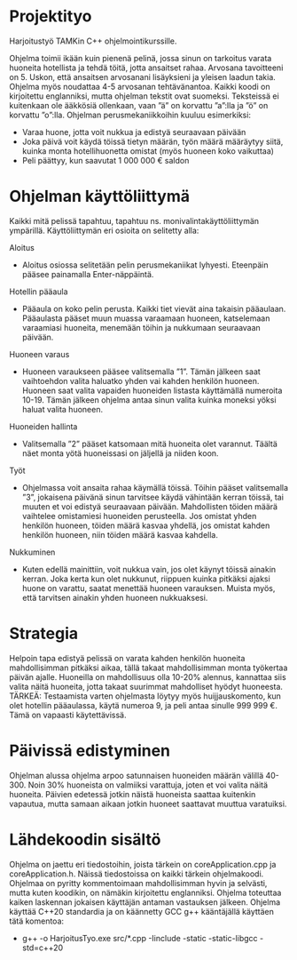 # Projektityo
 
Harjoitustyö TAMKin C++ ohjelmointikurssille.

Ohjelma toimii ikään kuin pienenä pelinä, jossa sinun on tarkoitus varata huoneita hotellista ja tehdä töitä, 
jotta ansaitset rahaa. 
Arvosana tavoitteeni on 5. Uskon, että ansaitsen arvosanani lisäyksieni ja yleisen laadun takia. Ohjelma 
myös noudattaa 4-5 arvosanan tehtävänantoa. Kaikki koodi on kirjoitettu englanniksi, mutta ohjelman 
tekstit ovat suomeksi. Teksteissä ei kuitenkaan ole ääkkösiä ollenkaan, vaan ”ä” on korvattu ”a”:lla ja ”ö” on 
korvattu ”o”:lla.
Ohjelman perusmekaniikkoihin kuuluu esimerkiksi:
- Varaa huone, jotta voit nukkua ja edistyä seuraavaan päivään
- Joka päivä voit käydä töissä tietyn määrän, työn määrä määräytyy siitä, kuinka monta 
hotellihuonetta omistat (myös huoneen koko vaikuttaa)
- Peli päättyy, kun saavutat 1 000 000 € saldon

# Ohjelman käyttöliittymä
Kaikki mitä pelissä tapahtuu, tapahtuu ns. monivalintakäyttöliittymän ympärillä. Käyttöliittymän eri osioita 
on selitetty alla:

Aloitus 
- Aloitus osiossa selitetään pelin perusmekaniikat lyhyesti. Eteenpäin pääsee 
painamalla Enter-näppäintä.

Hotellin pääaula
- Pääaula on koko pelin perusta. Kaikki tiet vievät aina takaisin pääaulaan. 
Pääaulasta pääset muun muassa varaamaan huoneen, katselemaan 
varaamiasi huoneita, menemään töihin ja nukkumaan seuraavaan päivään.

Huoneen varaus
- Huoneen varaukseen pääsee valitsemalla ”1”. Tämän jälkeen saat vaihtoehdon 
valita haluatko yhden vai kahden henkilön huoneen. Huoneen saat valita 
vapaiden huoneiden listasta käyttämällä numeroita 10-19. Tämän jälkeen 
ohjelma antaa sinun valita kuinka moneksi yöksi haluat valita huoneen.

Huoneiden hallinta
- Valitsemalla ”2” pääset katsomaan mitä huoneita olet varannut. Täältä näet 
monta yötä huoneissasi on jäljellä ja niiden koon.

Työt
- Ohjelmassa voit ansaita rahaa käymällä töissä. Töihin pääset valitsemalla ”3”, 
jokaisena päivänä sinun tarvitsee käydä vähintään kerran töissä, tai muuten et 
voi edistyä seuraavaan päivään. Mahdollisten töiden määrä vaihtelee 
omistamiesi huoneiden perusteella. Jos omistat yhden henkilön huoneen, 
töiden määrä kasvaa yhdellä, jos omistat kahden henkilön huoneen, niin 
töiden määrä kasvaa kahdella.

Nukkuminen
- Kuten edellä mainittiin, voit nukkua vain, jos olet käynyt töissä ainakin kerran. 
Joka kerta kun olet nukkunut, riippuen kuinka pitkäksi ajaksi huone on varattu, 
saatat menettää huoneen varauksen. Muista myös, että tarvitsen ainakin 
yhden huoneen nukkuaksesi.

# Strategia 
Helpoin tapa edistyä pelissä on varata kahden henkilön huoneita mahdollisimman pitkäksi aikaa, tällä takaat 
mahdollisimman monta työkertaa päivän ajalle. Huoneilla on mahdollisuus olla 10-20% alennus, kannattaa 
siis valita näitä huoneita, jotta takaat suurimmat mahdolliset hyödyt huoneesta.
TÄRKEÄ: Testaamista varten ohjelmasta löytyy myös huijjauskomento, kun olet hotellin pääaulassa, käytä 
numeroa 9, ja peli antaa sinulle 999 999 €. Tämä on vapaasti käytettävissä.

# Päivissä edistyminen 
Ohjelman alussa ohjelma arpoo satunnaisen huoneiden määrän välillä 40-300. Noin 30% huoneista on 
valmiiksi varattuja, joten et voi valita näitä huoneita. Päivien edetessä jotkin näistä huoneista saattaa 
kuitenkin vapautua, mutta samaan aikaan jotkin huoneet saattavat muuttua varatuiksi.

# Lähdekoodin sisältö 
Ohjelma on jaettu eri tiedostoihin, joista tärkein on coreApplication.cpp ja coreApplication.h. Näissä 
tiedostoissa on kaikki tärkein ohjelmakoodi. Ohjelmaa on pyritty kommentoimaan mahdollisimman hyvin ja 
selvästi, mutta kuten koodikin, on nämäkin kirjoitettu englanniksi.
Ohjelma toteuttaa kaiken laskennan jokaisen käyttäjän antaman vastauksen jälkeen.
Ohjelma käyttää C++20 standardia ja on käännetty GCC g++ kääntäjällä käyttäen tätä komentoa:
- g++ -o HarjoitusTyo.exe src/*.cpp -Iinclude -static -static-libgcc -std=c++20
